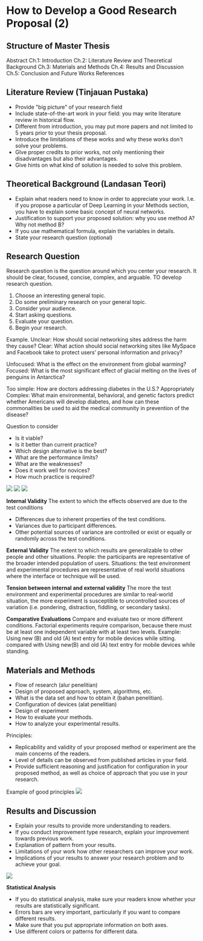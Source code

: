 # How to Develop a Good Research Proposal (2)

## Structure of Master Thesis
Abstract
Ch.1: Introduction
Ch.2: Literature Review and Theoretical Background
Ch.3: Materials and Methods
Ch.4: Results and Discussion
Ch.5: Conclusion and Future Works
References

## Literature Review (Tinjauan Pustaka)
- Provide "big picture" of your research field
- Include state-of-the-art work in your field: you may write literature review in historical flow.
- Different from introduction, you may put more papers and not limited to 5 years prior to your thesis proposal.
- Introduce the limitations of these works and why these works don't solve your problems.
- GIve proper credits to prior works, not only mentioning their disadvantages but also their advantages.
- Give hints on what kind of solution is needed to solve this problem.

## Theoretical Background (Landasan Teori)
- Explain what readers need to know in order to appreciate your work. I.e. if you propose a particular of Deep Learning in your Methods section, you have to explain some basic concept of neural networks.
- Justification to support your proposed solution: why you use method A? Why not method B?
- If you use mathematical formula, explain the variables in details.
- State your research question (optional)

## Research Question
Research question is the question around which you center your research. It should be clear, focused, concise, complex, and arguable. TO develop research question.
1. Choose an interesting general topic.
2. Do some preliminary research on your general topic.
3. Consider your audience.
4. Start asking questions.
5. Evaluate your question.
6. Begin your research.

Example.
Unclear: How should social networking sites address the harm they cause?
Clear: What action should social networking sites like MySpace and Facebook take to protect users’ personal information and privacy?

Unfocused: What is the effect on the environment from global warming?
Focused: What is the most significant effect of glacial melting on the lives of penguins in Antarctica?

Too simple: How are doctors addressing diabetes in the U.S.?
Appropriately Complex:  What main environmental, behavioral, and genetic factors predict whether Americans will develop diabetes, and how can these commonalities be used to aid the medical community in prevention of the disease?

Question to consider
- Is it viable?
- Is it better than current practice?
- Which design alternative is the best?
- What are the performance limits?
- What are the weaknesses?
- Does it work well for novices?
- How much practice is required?

![](attachments/Pasted%20image%2020211007085736.png)
![](attachments/Pasted%20image%2020211007085748.png)
![](attachments/Pasted%20image%2020211007085837.png)

**Internal Validity**
The extent to which the effects observed are due to the test conditions
- Differences due to inherent properties of the test conditions.
- Variances due to participant differences.
- Other potential sources of variance are controlled or exist or equally or randomly across the test conditions.

**External Validity**
The extent to which results are generalizable to other people and other situations.
People: the participants are representative of the broader intended population of users.
Situations: the test environment and experimental procedures are representative of real world situations where the interface or technique will be used.

**Tension between internal and external validity**
The more the test environment and experimental procedures are similar to real-world situation, the more experiment is susceptible to uncontrolled sources of variation (i.e. pondering, distraction, fiddling, or secondary tasks).

**Comparative Evaluations**
Compare and evaluate two or more different conditions.
Factorial experiments require comparison, because there must be at least one independent variable with at least two levels.
Example:
Using new (B) and old (A) text entry for mobile devices while sitting.
compared with
Using new(B) and old (A) text entry for mobile devices while standing.

## Materials and Methods
- Flow of research (alur penelitian)
- Design of proposed approach, system, algorithms, etc.
- What is the data set and how to obtain it (bahan penelitian).
- Configuration of devices (alat penelitian)
- Design of experiment
- How to evaluate your methods.
- How to analyze your experimental results.

Principles:
- Replicability and validity of your proposed method or experiment are the main concerns of the readers.
- Level of details can be observed from published articles in your field.
- Provide sufficient reasoning and justification for configuration in your proposed method, as well as choice of approach that you use in your research.

Example of good principles
![](attachments/Pasted%20image%2020211007092025.png)

## Results and Discussion
- Explain your results to provide more understanding to readers.
- If you conduct improvement type research, explain your improvement towards previous work.
- Explanation of pattern from your results.
- Limitations of your work how other researchers can improve your work.
- Implications of your results to answer your research problem and to achieve your goal.

![](attachments/Pasted%20image%2020211007092258.png)

**Statistical Analysis**
- If you do statistical analysis, make sure your readers know whether your results are statistically significant.
- Errors bars are very important, particularly if you want to compare different results.
- Make sure that you put appropriate information on both axes.
- Use different colors or patterns for different data.




